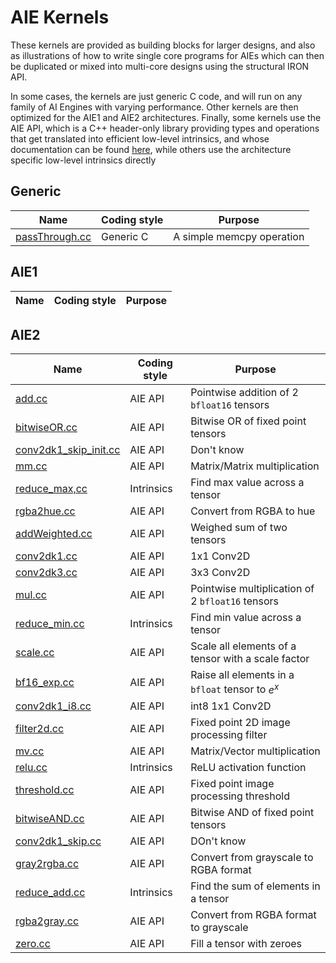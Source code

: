 <!---//===- README.md --------------------------*- Markdown -*-===//
//
// This file is licensed under the Apache License v2.0 with LLVM Exceptions.
// See https://llvm.org/LICENSE.txt for license information.
// SPDX-License-Identifier: Apache-2.0 WITH LLVM-exception
//
// Copyright (C) 2022, Advanced Micro Devices, Inc.
// 
//===----------------------------------------------------------------------===//-->

# AIE Kernels

These kernels are provided as building blocks for larger designs, and also as illustrations of how to write single core programs for AIEs which can then be duplicated or mixed into multi-core designs using the structural IRON API.

In some cases, the kernels are just generic C code, and will run on any family of AI Engines with varying performance.  Other kernels are then optimized for the AIE1 and AIE2 architectures.  Finally, some kernels use the AIE API, which is a C++ header-only library providing types and operations that get translated into efficient low-level intrinsics, and whose documentation can be found [here](https://www.xilinx.com/htmldocs/xilinx2023_2/aiengine_api/aie_api/doc/index.html), while others use the architecture specific low-level intrinsics directly

## Generic
| Name | Coding style | Purpose |
|-|-|-|
| [passThrough.cc](./generic/passThrough.cc) | Generic C | A simple memcpy operation |

## AIE1
| Name | Coding style | Purpose |
|-|-|-|

## AIE2
| Name | Coding style | Purpose |
|-|-|-|
| [add.cc](../../aie_kernels/aie2/add.cc) | AIE API | Pointwise addition of 2 `bfloat16` tensors |
| [bitwiseOR.cc](../../aie_kernels/aie2/bitwiseOR.cc) | AIE API | Bitwise OR of fixed point tensors |
| [conv2dk1_skip_init.cc](../../aie_kernels/aie2/conv2dk1_skip_init.cc) | AIE API | Don't know |
| [mm.cc](../../aie_kernels/aie2/mm.cc) | AIE API | Matrix/Matrix multiplication |
| [reduce_max,cc](../../aie_kernels/aie2/reduce_max.cc) | Intrinsics | Find max value across a tensor |
| [rgba2hue.cc](../../aie_kernels/aie2/rgba2hue.cc) | AIE API | Convert from RGBA to hue |
| [addWeighted.cc](../../aie_kernels/aie2/addWeighted.cc) | AIE API | Weighed sum of two tensors |
| [conv2dk1.cc](../../aie_kernels/aie2/conv2dk1.cc) | AIE API | 1x1 Conv2D |
| [conv2dk3.cc](../../aie_kernels/aie2/conv2dk3.cc) | AIE API | 3x3 Conv2D |
| [mul.cc](../../aie_kernels/aie2/mul.cc) | AIE API | Pointwise multiplication of 2 `bfloat16` tensors |
| [reduce_min.cc](../../aie_kernels/aie2/reduce_min.cc) | Intrinsics | Find min value across a tensor |
| [scale.cc](../../aie_kernels/aie2/scale.cc) | AIE API | Scale all elements of a tensor with a scale factor |
| [bf16_exp.cc](../../aie_kernels/aie2/bf16_exp.cc) | AIE API | Raise all elements in a `bfloat` tensor to $e^x$ |
| [conv2dk1_i8.cc](../../aie_kernels/aie2/conv2dk1_i8.cc) | AIE API | int8 1x1 Conv2D |
| [filter2d.cc](../../aie_kernels/aie2/filter2d.cc) | AIE API | Fixed point 2D image processing filter |
| [mv.cc](../../aie_kernels/aie2/mv.cc) | AIE API | Matrix/Vector multiplication | 
| [relu.cc](../../aie_kernels/aie2/relu.cc) | Intrinsics | ReLU activation function |
| [threshold.cc](../../aie_kernels/aie2/threshold.cc) | AIE API | Fixed point image processing threshold |
| [bitwiseAND.cc](../../aie_kernels/aie2/bitwiseAND.cc) | AIE API | Bitwise AND of fixed point tensors |
| [conv2dk1_skip.cc](../../aie_kernels/aie2/conv2dk1_skip.cc) | AIE API| DOn't know |
| [gray2rgba.cc](../../aie_kernels/aie2/gray2rgba.cc) | AIE API | Convert from grayscale to RGBA format |
| [reduce_add.cc](../../aie_kernels/aie2/reduce_add.cc) | Intrinsics | Find the sum of elements in a tensor |
| [rgba2gray.cc](../../aie_kernels/aie2/rgba2gray.cc) | AIE API | Convert from RGBA format to grayscale |
| [zero.cc](../../aie_kernels/aie2/zero.cc) | AIE API | Fill a tensor with zeroes |
